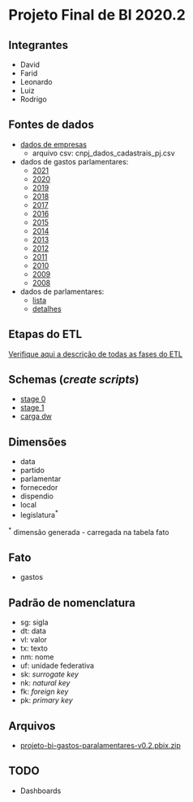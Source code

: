 # Projeto Final de BI 2020.2

## Integrantes
- David
- Farid
- Leonardo
- Luiz
- Rodrigo

## Fontes de dados
- [dados de empresas](https://www.kaggle.com/gui230/cnpj-brasil-05092020)
    - arquivo csv: cnpj_dados_cadastrais_pj.csv
- dados de gastos parlamentares:
    - [2021](https://www.camara.leg.br/cotas/Ano-2021.csv.zip)
    - [2020](https://www.camara.leg.br/cotas/Ano-2020.csv.zip)
    - [2019](https://www.camara.leg.br/cotas/Ano-2019.csv.zip)
    - [2018](https://www.camara.leg.br/cotas/Ano-2018.csv.zip)
    - [2017](https://www.camara.leg.br/cotas/Ano-2017.csv.zip)
    - [2016](https://www.camara.leg.br/cotas/Ano-2016.csv.zip)
    - [2015](https://www.camara.leg.br/cotas/Ano-2015.csv.zip)
    - [2014](https://www.camara.leg.br/cotas/Ano-2014.csv.zip)
    - [2013](https://www.camara.leg.br/cotas/Ano-2013.csv.zip)
    - [2012](https://www.camara.leg.br/cotas/Ano-2012.csv.zip)
    - [2011](https://www.camara.leg.br/cotas/Ano-2011.csv.zip)
    - [2010](https://www.camara.leg.br/cotas/Ano-2010.csv.zip)
    - [2009](https://www.camara.leg.br/cotas/Ano-2009.csv.zip)
    - [2008](https://www.camara.leg.br/cotas/Ano-2008.csv.zip)
- dados de parlamentares:
    - [lista](https://dadosabertos.camara.leg.br/api/v2/deputados)
    - [detalhes](https://dadosabertos.camara.leg.br/api/v2/deputados/idDeputado)

## Etapas do ETL
  
  [Verifique aqui a descrição de todas as fases do ETL](descricao_etl/readme.md)

## Schemas (*create scripts*)
- [stage 0](schemas_and_data/schema_st0.sql)
- [stage 1](schemas_and_data/schema_st1.sql)
- [carga dw](schemas_and_data/schema_dw.sql)

## Dimensões
- data
- partido
- parlamentar
- fornecedor
- dispendio
- local
- legislatura<sup>*</sup>

<sup>*</sup> dimensão generada - carregada na tabela fato

## Fato
- gastos 

## Padrão de nomenclatura
- sg: sigla
- dt: data
- vl: valor
- tx: texto
- nm: nome
- uf: unidade federativa
- sk: *surrogate key*
- nk: *natural key*
- fk: *foreign key*
- pk: *primary key*

##   Arquivos
- [projeto-bi-gastos-paralamentares-v0.2.pbix.zip](https://drive.google.com/file/d/1nmTHuA5PreAV-j_S5SE8htkhrYJ1lr2K/view?usp=sharing)
  
## TODO
- Dashboards
